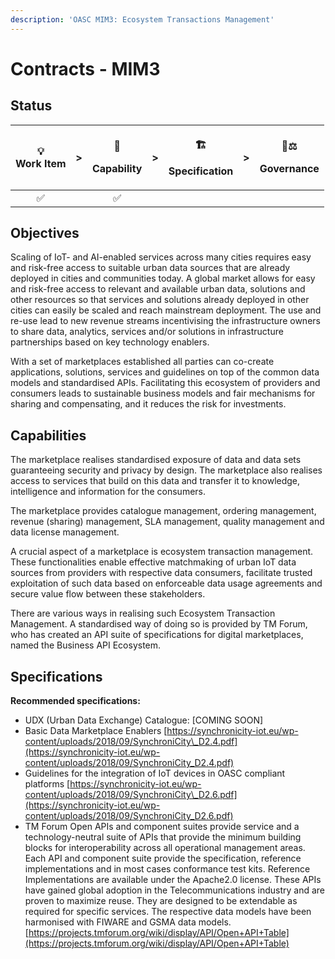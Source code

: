 ```yaml
---
description: 'OASC MIM3: Ecosystem Transactions Management'
---
```


# Contracts - MIM3

## Status <a id="MIM1:ContextInformationManagement-Goal"></a>

<table>
  <thead>
    <tr>
      <th style="text-align:center">&#x1F4A1;
        <br />Work Item</th>
      <th style="text-align:center">&gt;</th>
      <th style="text-align:center">
        <p>&#x1F9E9;</p>
        <p>Capability</p>
      </th>
      <th style="text-align:center">&gt;</th>
      <th style="text-align:center">
        <p>&#x1F3D7;</p>
        <p>Specification</p>
      </th>
      <th style="text-align:center">&gt;</th>
      <th style="text-align:center">
        <p>&#x1F469;&#x2696;</p>
        <p>Governance</p>
      </th>
    </tr>
  </thead>
  <tbody>
    <tr>
      <td style="text-align:center">&#x2705;</td>
      <td style="text-align:center"></td>
      <td style="text-align:center">&#x2705;</td>
      <td style="text-align:center"></td>
      <td style="text-align:center"></td>
      <td style="text-align:center"></td>
      <td style="text-align:center"></td>
    </tr>
  </tbody>
</table>

## Objectives <a id="MIM3:EcosystemTransactionManagement-Goals"></a>

Scaling of IoT- and AI-enabled services across many cities requires easy and risk-free access to suitable urban data sources that are already deployed in cities and communities today. A global market allows for easy and risk-free access to relevant and available urban data, solutions and other resources so that services and solutions already deployed in other cities can easily be scaled and reach mainstream deployment. The use and re-use lead to new revenue streams incentivising the infrastructure owners to share data, analytics, services and/or solutions in infrastructure partnerships based on key technology enablers.

With a set of marketplaces established all parties can co-create applications, solutions, services and guidelines on top of the common data models and standardised APIs. Facilitating this ecosystem of providers and consumers leads to sustainable business models and fair mechanisms for sharing and compensating, and it reduces the risk for investments.

## Capabilities <a id="MIM3:EcosystemTransactionManagement-Capabilities"></a>

The marketplace realises standardised exposure of data and data sets guaranteeing security and privacy by design. The marketplace also realises access to services that build on this data and transfer it to knowledge, intelligence and information for the consumers.

The marketplace provides catalogue management, ordering management, revenue \(sharing\) management, SLA management, quality management and data license management.

A crucial aspect of a marketplace is ecosystem transaction management. These functionalities enable effective matchmaking of urban IoT data sources from providers with respective data consumers, facilitate trusted exploitation of such data based on enforceable data usage agreements and secure value flow between these stakeholders.

There are various ways in realising such Ecosystem Transaction Management. A standardised way of doing so is provided by TM Forum, who has created an API suite of specifications for digital marketplaces, named the Business API Ecosystem.

## Specifications <a id="MIM3:EcosystemTransactionManagement-Recommendedspecifications"></a>

**Recommended specifications:**

* UDX \(Urban Data Exchange\) Catalogue: \[COMING SOON\]
* Basic Data Marketplace Enablers [https://synchronicity-iot.eu/wp-content/uploads/2018/09/SynchroniCity\_D2.4.pdf](https://synchronicity-iot.eu/wp-content/uploads/2018/09/SynchroniCity_D2.4.pdf)
* Guidelines for the integration of IoT devices in OASC compliant platforms  [https://synchronicity-iot.eu/wp-content/uploads/2018/09/SynchroniCity\_D2.6.pdf](https://synchronicity-iot.eu/wp-content/uploads/2018/09/SynchroniCity_D2.6.pdf)
* TM Forum Open APIs and component suites provide service and a technology-neutral suite of APIs that provide the minimum building blocks for interoperability across all operational management areas.  Each API and component suite provide the specification, reference implementations and in most cases conformance test kits. Reference Implementations are available under the Apache2.0 license. These APIs have gained global adoption in the Telecommunications industry and are proven to maximize reuse. They are designed to be extendable as required for specific services. The respective data models have been harmonised with FIWARE and GSMA data models. [https://projects.tmforum.org/wiki/display/API/Open+API+Table](https://projects.tmforum.org/wiki/display/API/Open+API+Table)

